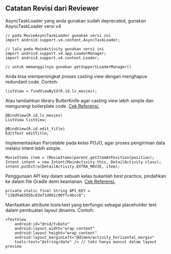 ## Catatan Revisi dari Reviewer

AsyncTaskLoader yang anda gunakan sudah deprecated, gunakan AsyncTaskLoader versi v4

    // pada MovieAsyncTaskLoader gunakan versi ini
    import android.support.v4.content.AsyncTaskLoader;

    // lalu pada MainActivity gunakan versi ini
    import android.support.v4.app.LoaderManager;
    import android.support.v4.content.Loader;

    // untuk memanggilnya gunakan getSupportLoaderManager()

Anda bisa mempersingkat proses casting view dengan menghapus redundant code. Contoh:

    listView = findViewById(R.id.lv_movies);

Atau tambahkan library ButterKnife agar casting view lebih simple dan mengurangi boilerplate code. [Cek Referensi.](http://www.vogella.com/tutorials/AndroidButterknife/article.html)

    @BindView(R.id.lv_movies)
    ListView listView;

    @BindView(R.id.edit_title)
    EditText editTitle;

Implementasikan Parcelable pada kelas POJO, agar proses pengiriman data melalui Intent lebih simple.

    MovieItems item = (MovieItems)parent.getItemAtPosition(position);
    Intent intent = new Intent(MainActivity.this, DetailActivity.class);
    intent.putExtra(DetailActivity.EXTRA_MOVIE, item);

Penggunaan API key dalam sebuah kelas bukanlah best practice, pindahkan ke dalam file Gradle demi keamanan. [Cek Referensi.](https://medium.com/code-better/hiding-api-keys-from-your-android-repository-b23f5598b906)

    private static final String API_KEY = "130d9a6505bc83ef1d861c00ffc4bcc8";

Manfaatkan attribute tools:text yang berfungsi sebagai placeholder text dalam pembuatan layout dinamis. Contoh:

    <TextView
        android:id="@+id/tvDate"
        android:layout_width="wrap_content"
        android:layout_height="wrap_content"
        android:layout_marginLeft="@dimen/activity_horizontal_margin"
        tools:text="@string/date" /> // teks hanya muncul dalam layout preview
